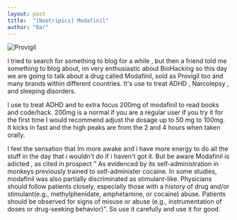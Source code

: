 ```yaml
---
layout: post
title:  "[Nootripics] Modafinil"
author: "Bar"
---
```

 ![Provigil](http://insecu.re/images/provigil.png)

I tried to search for something to blog for a while , but then a friend told me something to blog about,  im very enthusiastic about BioHacking so this day we are going to talk about a drug called Modafinil, sold as Provigil too and many brands within different countries. It's use to treat ADHD , Narcolepsy , and sleeping disorders.

I use to treat ADHD and to extra focus 200mg of modafinil to read books and code/hack. 200mg is a normal if you are a regular user if you try it for the first time I would recommend adjust the dosage up to 50 mg to 100mg. It kicks in fast and the high peaks are from the 2 and 4 hours when taken orally.

I feel the sensation that Im more awake and i have more energy to do all the stuff in the day that i wouldn't do if i haven't got it.
But be aware Modafinil is adicted , as cited in prospect " As evidenced by its self-administration in monkeys previously trained to self-administer cocaine. In some studies, modafinil was also partially discriminated as stimulant-like. Physicians should follow patients closely, especially those with a history of drug and/or stimulant(e.g., methylphenidate, amphetamine, or cocaine) abuse. Patients should be observed for signs of misuse or abuse (e.g., instrumentation of doses or drug-seeking behavior)". So use it carefully and use it for good.
